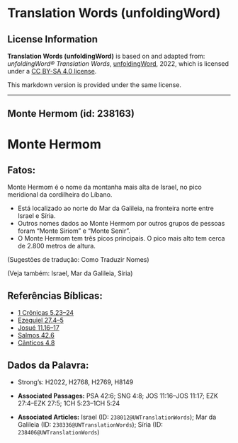 # Translation Words (unfoldingWord)

## License Information

**Translation Words (unfoldingWord)** is based on and adapted from: _unfoldingWord® Translation Words_, [unfoldingWord](https://unfoldingword.org/utw), 2022, which is licensed under a [CC BY-SA 4.0 license](https://creativecommons.org/licenses/by-sa/4.0/legalcode.en).

This markdown version is provided under the same license.



--------------------------------

## Monte Hermom (id: 238163)

Monte Hermom
============

Fatos:
------

Monte Hermom é o nome da montanha mais alta de Israel, no pico meridional da cordilheira do Líbano.

* Está localizado ao norte do Mar da Galileia, na fronteira norte entre Israel e Síria.
* Outros nomes dados ao Monte Hermom por outros grupos de pessoas foram “Monte Siriom” e “Monte Senir”.
* O Monte Hermom tem três picos principais. O pico mais alto tem cerca de 2\.800 metros de altura.

(Sugestões de tradução: Como Traduzir Nomes)

(Veja também: Israel, Mar da Galileia, Síria)

Referências Bíblicas:
---------------------

* [1 Crônicas 5\.23–24](https://ref.ly/1Chr5:23-1Chr5:24)
* [Ezequiel 27\.4–5](https://ref.ly/Ezek27:4-Ezek27:5)
* [Josué 11\.16–17](https://ref.ly/Josh11:16-Josh11:17)
* [Salmos 42\.6](https://ref.ly/Ps42:6)
* [Cânticos 4\.8](https://ref.ly/Song4:8)

Dados da Palavra:
-----------------

* Strong’s: H2022, H2768, H2769, H8149

* **Associated Passages:** PSA 42:6; SNG 4:8; JOS 11:16–JOS 11:17; EZK 27:4–EZK 27:5; 1CH 5:23–1CH 5:24
* **Associated Articles:** Israel (ID: `238012@UWTranslationWords`); Mar da Galileia (ID: `238336@UWTranslationWords`); Síria (ID: `238406@UWTranslationWords`)

